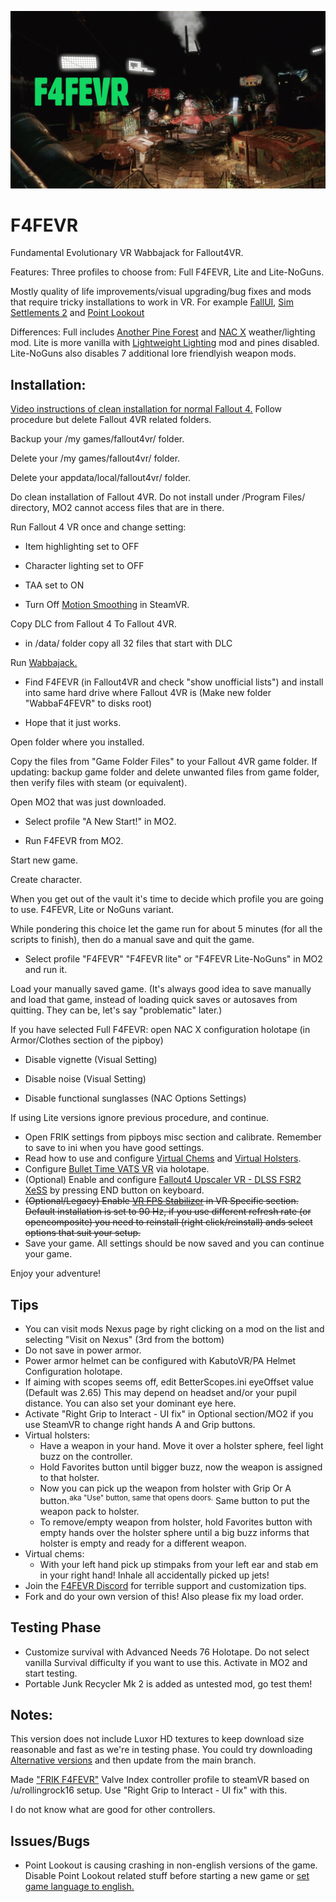 ![F4FEVR](https://raw.githubusercontent.com/ajantaju/F4FEVR/main/f4fevr_2.webp)

# F4FEVR
Fundamental Evolutionary VR Wabbajack for Fallout4VR.

Features: Three profiles to choose from: Full F4FEVR, Lite and Lite-NoGuns.

Mostly quality of life improvements/visual upgrading/bug fixes and mods that require tricky installations to work in VR. For example [FallUI](https://www.nexusmods.com/fallout4/mods/48758), [Sim Settlements 2](https://www.nexusmods.com/fallout4/mods/73394) and [Point Lookout](https://www.nexusmods.com/fallout4/mods/60330)

Differences: Full includes [Another Pine Forest](https://www.nexusmods.com/fallout4/mods/54027) and [NAC X](https://www.nexusmods.com/fallout4/mods/46722) weather/lighting mod. Lite is more vanilla with [Lightweight Lighting](https://www.nexusmods.com/fallout4/mods/57680) mod and pines disabled. Lite-NoGuns also disables 7 additional lore friendlyish weapon mods.


## Installation:

[Video instructions of clean installation for normal Fallout 4.](https://youtu.be/zwTJ3jImCiQ) Follow procedure but delete Fallout 4VR related folders.

Backup your /my games/fallout4vr/ folder.

Delete your /my games/fallout4vr/ folder.

Delete your appdata/local/fallout4vr/ folder.

Do clean installation of Fallout 4VR. Do not install under /Program Files/ directory, MO2 cannot access files that are in there.

Run Fallout 4 VR once and change setting:

  - Item highlighting set to OFF
  
  - Character lighting set to OFF
  
  - TAA set to ON
  
  - Turn Off [Motion Smoothing](https://steamcommunity.com/app/250820/discussions/0/2251182852569611901/) in SteamVR.


Copy DLC from Fallout 4 To Fallout 4VR.


  - in /data/ folder copy all 32 files that start with DLC


Run [Wabbajack.](https://www.wabbajack.org/ "Remember to install!")


  - Find F4FEVR (in Fallout4VR and check "show unofficial lists") and install into same hard drive where Fallout 4VR is (Make new folder "WabbaF4FEVR" to disks root)
  
  - Hope that it just works.


Open folder where you installed.

Copy the files from "Game Folder Files" to your Fallout 4VR game folder. If updating: backup game folder and delete unwanted files from game folder, then verify files with steam (or equivalent).

Open MO2 that was just downloaded.

- Select profile "A New Start!" in MO2.

- Run F4FEVR from MO2.


Start new game.

Create character.

When you get out of the vault it's time to decide which profile you are going to use. F4FEVR, Lite or NoGuns variant.

While pondering this choice let the game run for about 5 minutes (for all the scripts to finish), then do a manual save and quit the game.

- Select profile "F4FEVR" "F4FEVR lite" or "F4FEVR Lite-NoGuns" in MO2 and run it.

Load your manually saved game. (It's always good idea to save manually and load that game, instead of loading quick saves or autosaves from quitting. They can be, let's say "problematic" later.)

If you have selected Full F4FEVR: open NAC X configuration holotape (in Armor/Clothes section of the pipboy)

  - Disable vignette (Visual Setting)
  
  - Disable noise (Visual Setting)
  
  - Disable functional sunglasses (NAC Options Settings)

If using Lite versions ignore previous procedure, and continue.

- Open FRIK settings from pipboys misc section and calibrate. Remember to save to ini when you have good settings.
- Read how to use and configure [Virtual Chems](https://www.nexusmods.com/fallout4/mods/53625/ "Configured with Holotape") and [Virtual Holsters](https://www.nexusmods.com/fallout4/mods/51224/ "Hold favorites button to assign weapon to holster").
- Configure [Bullet Time VATS VR](https://www.nexusmods.com/fallout4/mods/72502) via holotape.
- (Optional) Enable and configure [Fallout4 Upscaler VR - DLSS FSR2 XeSS](https://www.nexusmods.com/fallout4/mods/73715) by pressing END button on keyboard.
- ~~(Optional/Legacy) Enable [VR FPS Stabilizer](https://www.nexusmods.com/fallout4/mods/65961?tab=description) in VR Specific section. Default installation is set to 90 Hz, if you use different refresh rate (or opencomposite) you need to reinstall (right click/reinstall) ands select options that suit your setup.~~
- Save your game. All settings should be now saved and you can continue your game.

Enjoy your adventure!

## Tips

- You can visit mods Nexus page by right clicking on a mod on the list and selecting "Visit on Nexus" (3rd from the bottom)
- Do not save in power armor.
- Power armor helmet can be configured with KabutoVR/PA Helmet Configuration holotape.
- If aiming with scopes seems off, edit BetterScopes.ini eyeOffset value (Default was 2.65) This may depend on headset and/or your pupil distance. You can also set your dominant eye here.
- Activate "Right Grip to Interact - UI fix" in Optional section/MO2 if you use SteamVR to change right hands A and Grip buttons.
- Virtual holsters:
  - Have a weapon in your hand. Move it over a holster sphere, feel light buzz on the controller.
  - Hold Favorites button until bigger buzz, now the weapon is assigned to that holster.
  - Now you can pick up the weapon from holster with Grip Or A button.<sup>aka "Use" button, same that opens doors.</sup> Same button to put the weapon pack to holster.
  - To remove/empty weapon from holster, hold Favorites button with empty hands over the holster sphere until a big buzz informs that holster is empty and ready for a different weapon.
- Virtual chems:
  - With your left hand pick up stimpaks from your left ear and stab em in your right hand! Inhale all accidentally picked up jets!
 - Join the [F4FEVR Discord](https://discord.gg/Mn8FPYtGCK) for terrible support and customization tips.
 - Fork and do your own version of this! Also please fix my load order.

## Testing Phase

- Customize survival with Advanced Needs 76 Holotape. Do not select vanilla Survival difficulty if you want to use this. Activate in MO2 and start testing.
- Portable Junk Recycler Mk 2 is added as untested mod, go test them!

## Notes:
This version does not include Luxor HD textures to keep download size reasonable and fast as we're in testing phase. You could try downloading [Alternative versions](https://github.com/ajantaju/F4FEVR/tree/main/Alternatives) and then update from the main branch.

Made ["FRIK F4FEVR"](https://raw.githubusercontent.com/ajantaju/F4FEVR/main/images/FRIKF4FEVRIndexController.png) Valve Index controller profile to steamVR based on /u/rollingrock16 setup. Use "Right Grip to Interact - UI fix" with this.

I do not know what are good for other controllers.

## Issues/Bugs

- Point Lookout is causing crashing in non-english versions of the game. Disable Point Lookout related stuff before starting a new game or [set game language to english.](https://youtu.be/kvmeHaTfquU?t=51)
